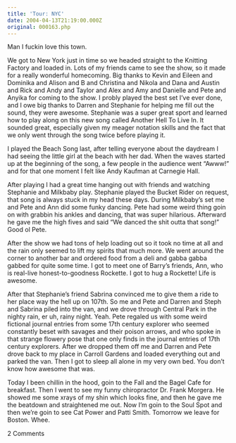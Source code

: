 ```yaml
---
title: 'Tour: NYC'
date: 2004-04-13T21:19:00.000Z
original: 000163.php
---
```


Man I fuckin love this town.

We got to New York just in time so we headed straight to the Knitting Factory and loaded in. Lots of my friends came to see the show, so it made for a really wonderful homecoming. Big thanks to Kevin and Eileen and Dominika and Alison and B and Christina and Nikola and Dana and Austin and Rick and Andy and Taylor and Alex and Amy and Danielle and Pete and Anyika for coming to the show. I probly played the best set I’ve ever done, and I owe big thanks to Darren and Stephanie for helping me fill out the sound, they were awesome. Stephanie was a super great sport and learned how to play along on this new song called Another Hell To Live In. It sounded great, especially given my meager notation skills and the fact that we only went through the song twice before playing it.

I played the Beach Song last, after telling everyone about the daydream I had seeing the little girl at the beach with her dad. When the waves started up at the beginning of the song, a few people in the audience went “Awww!” and for that one moment I felt like Andy Kaufman at Carnegie Hall.

After playing I had a great time hanging out with friends and watching Stephanie and Milkbaby play. Stephanie played the Bucket Rider on request, that song is always stuck in my head these days. During Milkbaby’s set me and Pete and Ann did some funky dancing. Pete had some weird thing goin on with grabbin his ankles and dancing, that was super hilarious. Afterward he gave me the high fives and said “We danced the shit outta that song!” Good ol Pete.

After the show we had tons of help loading out so it took no time at all and the rain only seemed to lift my spirits that much more. We went around the corner to another bar and ordered food from a deli and gabba gabba gabbed for quite some time. I got to meet one of Barry’s friends, Ann, who is real-live honest-to-goodness Rockette. I got to hug a Rockette! Life is awesome.

After that Stephanie’s friend Sabrina convinced me to give them a ride to her place way the hell up on 107th. So me and Pete and Darren and Steph and Sabrina piled into the van, and we drove through Central Park in the nighty rain, er uh, rainy night. Yeah. Pete regaled us with some weird fictional journal entries from some 17th century explorer who seemed constantly beset with savages and their poison arrows, and who spoke in that strange flowery pose that one only finds in the journal entries of 17th century explorers. After we dropped them off me and Darren and Pete drove back to my place in Carroll Gardens and loaded everything out and parked the van. Then I got to sleep all alone in my very own bed. You don’t know how awesome that was.

Today I been chillin in the hood, goin to the Fall and the Bagel Cafe for breakfast. Then I went to see my funny chiropractor Dr. Frank Morgera. He showed me some xrays of my shin which looks fine, and then he gave me the beatdown and straightened me out. Now I’m goin to the Soul Spot and then we’re goin to see Cat Power and Patti Smith. Tomorrow we leave for Boston. Whee.

<span class="commentheader">2 Comments</span>

<!-- <div class="commentdivider">
<span class="commentauthorbox">Posted by aa</span>
<span class="commentdatebox">Thursday, April 15, 2004</span>
<span class="commenttimebox">11:09 AM</span>
</div>
<div class="commentbody">fuckin sux u piece of shit u can’t wrire anything</div>
<div class="commentdivider">
<span class="commentauthorbox">Posted by aa</span>
<span class="commentdatebox">Thursday, April 15, 2004</span>
<span class="commenttimebox">11:10 AM</span>
</div>
<div class="commentbody">actually its very gud i was joking don’t mind</div> -->
